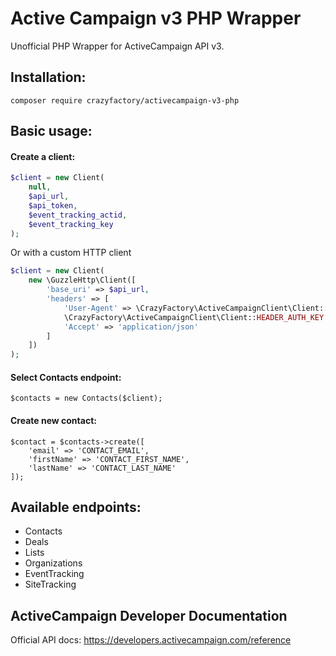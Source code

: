 # Active Campaign v3 PHP Wrapper

Unofficial PHP Wrapper for ActiveCampaign API v3.

## Installation:
```
composer require crazyfactory/activecampaign-v3-php
```

## Basic usage:
#### Create a client:

```php
$client = new Client(
    null,
    $api_url, 
    $api_token, 
    $event_tracking_actid, 
    $event_tracking_key
);
```

Or with a custom HTTP client
```php
$client = new Client(
    new \GuzzleHttp\Client([
        'base_uri' => $api_url,
        'headers' => [
            'User-Agent' => \CrazyFactory\ActiveCampaignClient\Client::LIB_USER_AGENT,
            \CrazyFactory\ActiveCampaignClient\Client::HEADER_AUTH_KEY => $api_token,
            'Accept' => 'application/json'
        ]
    ])
);
```

#### Select Contacts endpoint:
```
$contacts = new Contacts($client);
```

#### Create new contact:
```
$contact = $contacts->create([
    'email' => 'CONTACT_EMAIL',
    'firstName' => 'CONTACT_FIRST_NAME',
    'lastName' => 'CONTACT_LAST_NAME'
]);
```


## Available endpoints:
* Contacts
* Deals
* Lists
* Organizations
* EventTracking
* SiteTracking

## ActiveCampaign Developer Documentation
Official API docs: https://developers.activecampaign.com/reference


